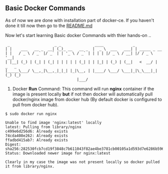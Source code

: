 ## Basic Docker Commands

As of now we are done with installation part of docker-ce. If you haven't done it till now then go to the [README.md](https://github.com/priyansh19/Fun-With-Docker/blob/master/README.md) 

Now let's start learning Basic docker Commands with thier hands-on ..
```shell
 _                    _ _               ____             _                     
| |    ___   __ _  __| (_)_ __   __ _  |  _ \  ___   ___| | _____ _ __         
| |   / _ \ / _` |/ _` | | '_ \ / _` | | | | |/ _ \ / __| |/ / _ \ '__|        
| |__| (_) | (_| | (_| | | | | | (_| | | |_| | (_) | (__|   <  __/ |     _   _ 
|_____\___/ \__,_|\__,_|_|_| |_|\__, | |____/ \___/ \___|_|\_\___|_|    (_) (_)
                                |___/                                          
```
1. Docker **Run** Command:
This command will run **nginx** container if the image is present locally **but** if not then docker will automatically pull docker/nginx image from docker hub (By default docker is configured to pull from docker hub).

```shell
$ sudo docker run nginx

Unable to find image 'nginx:latest' locally
latest: Pulling from library/nginx
c499e6d256d6: Already exists 
74cda408e262: Already exists 
ffadbd415ab7: Already exists 
Digest: sha256:282530fcb7cd19f3848c7b611043f82ae4be3781cb00105a1d593d7e6286b596
Status: Downloaded newer image for nginx:latest
``` 
	Clearly in my case the image was not present locally so docker pulled it from library/nginx.
